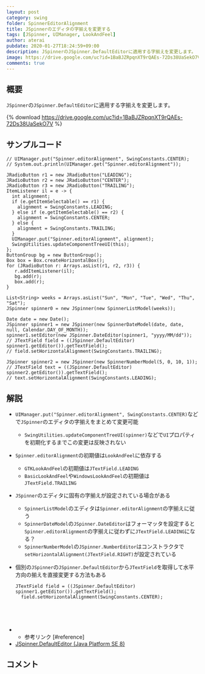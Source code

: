```yaml
---
layout: post
category: swing
folder: SpinnerEditorAlignment
title: JSpinnerのエディタの字揃えを変更する
tags: [JSpinner, UIManager, LookAndFeel]
author: aterai
pubdate: 2020-01-27T18:24:59+09:00
description: JSpinnerのJSpinner.DefaultEditorに適用する字揃えを変更します。
image: https://drive.google.com/uc?id=1BaBJZRpqnXT9rQAEs-72Ds38UaSekO7V
comments: true
---
```

## 概要
`JSpinner`の`JSpinner.DefaultEditor`に適用する字揃えを変更します。

{% download https://drive.google.com/uc?id=1BaBJZRpqnXT9rQAEs-72Ds38UaSekO7V %}

## サンプルコード
<pre class="prettyprint"><code>// UIManager.put("Spinner.editorAlignment", SwingConstants.CENTER);
// System.out.println(UIManager.get("Spinner.editorAlignment"));

JRadioButton r1 = new JRadioButton("LEADING");
JRadioButton r2 = new JRadioButton("CENTER");
JRadioButton r3 = new JRadioButton("TRAILING");
ItemListener il = e -&gt; {
  int alignment;
  if (e.getItemSelectable() == r1) {
    alignment = SwingConstants.LEADING;
  } else if (e.getItemSelectable() == r2) {
    alignment = SwingConstants.CENTER;
  } else {
    alignment = SwingConstants.TRAILING;
  }
  UIManager.put("Spinner.editorAlignment", alignment);
  SwingUtilities.updateComponentTreeUI(this);
};
ButtonGroup bg = new ButtonGroup();
Box box = Box.createHorizontalBox();
for (JRadioButton r: Arrays.asList(r1, r2, r3)) {
   r.addItemListener(il);
   bg.add(r);
   box.add(r);
}

List&lt;String&gt; weeks = Arrays.asList("Sun", "Mon", "Tue", "Wed", "Thu", "Sat");
JSpinner spinner0 = new JSpinner(new SpinnerListModel(weeks));

Date date = new Date();
JSpinner spinner1 = new JSpinner(new SpinnerDateModel(date, date, null, Calendar.DAY_OF_MONTH));
spinner1.setEditor(new JSpinner.DateEditor(spinner1, "yyyy/MM/dd"));
// JTextField field = ((JSpinner.DefaultEditor) spinner1.getEditor()).getTextField();
// field.setHorizontalAlignment(SwingConstants.TRAILING);

JSpinner spinner2 = new JSpinner(new SpinnerNumberModel(5, 0, 10, 1));
// JTextField text = ((JSpinner.DefaultEditor) spinner2.getEditor()).getTextField();
// text.setHorizontalAlignment(SwingConstants.LEADING);
</code></pre>

## 解説
- `UIManager.put("Spinner.editorAlignment", SwingConstants.CENTER)`などで`JSpinner`のエディタの字揃えをまとめて変更可能
    - `SwingUtilities.updateComponentTreeUI(spinner)`などで`UI`プロパティを初期化するまでこの変更は反映されない
- `Spinner.editorAlignment`の初期値は`LookAndFeel`に依存する
    - `GTKLookAndFeel`の初期値は`JTextField.LEADING`
    - `BasicLookAndFeel`や`WindowsLookAndFeel`の初期値は`JTextField.TRAILING`
- `JSpinner`のエディタに固有の字揃えが設定されている場合がある
    - `SpinnerListModel`のエディタは`Spinner.editorAlignment`の字揃えに従う
    - `SpinnerDateModel`の`JSpinner.DateEditor`はフォーマッタを設定すると`Spinner.editorAlignment`の字揃えに従わずに`JTextField.LEADING`になる？
    - `SpinnerNumberModel`の`JSpinner.NumberEditor`はコンストラクタで`setHorizontalAlignment(JTextField.RIGHT)`が設定されている
- 個別の`JSpinner`の`JSpinner.DefaultEditor`から`JTextField`を取得して水平方向の揃えを直接変更する方法もある
    
    <pre class="prettyprint"><code>JTextField field = ((JSpinner.DefaultEditor) spinner1.getEditor()).getTextField();
    field.setHorizontalAlignment(SwingConstants.CENTER);
</code></pre>
- * 参考リンク [#reference]
- [JSpinner.DefaultEditor (Java Platform SE 8)](https://docs.oracle.com/javase/jp/8/docs/api/javax/swing/JSpinner.DefaultEditor.html)

<!-- dummy comment line for breaking list -->

## コメント
